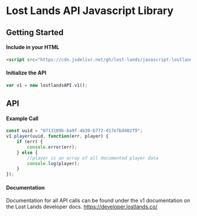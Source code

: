 # Lost Lands API Javascript Library

## Getting Started

#### Include in your HTML
```html
<script src="https://cdn.jsdelivr.net/gh/lost-lands/javascript-lostlands-api@1.0/api.js"></script>
```

#### Initialize the API
```javascript
var v1 = new lostlandsAPI.v1();
```
## API
#### Example Call

```javascript
const uuid = "0713189b-ba9f-4b30-b772-d17e7bd402f9";
v1.player(uuid, function(err, player) {
    if (err) {
        console.error(err);
    } else {
        //player is an array of all documented player data
        console.log(player);
    }
});
````
#### Documentation
Documentation for all API calls can be found under the v1 documentation on the Lost Lands developer docs.
https://developer.lostlands.co/

